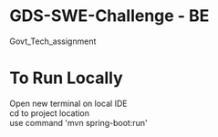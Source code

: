 # GDS-SWE-Challenge - BE
 Govt_Tech_assignment

# To Run Locally
 Open new terminal on local IDE <br>
 cd to project location <br>
 use command 'mvn spring-boot:run'
 
